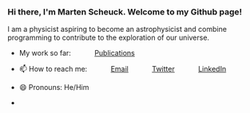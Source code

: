 ### Hi there, I'm Marten Scheuck. Welcome to my Github page!
I am a physicist aspiring to become an astrophysicist and combine programming to contribute to the exploration of our universe.

- My work so far:
&nbsp;&nbsp;&nbsp;&nbsp;&nbsp;&nbsp;&nbsp;&nbsp;&nbsp;&nbsp; [Publications](https://www.researchgate.net/profile/Marten-Scheuck-2)

- 📫 How to reach me:
&nbsp;&nbsp;&nbsp;&nbsp;&nbsp;&nbsp;&nbsp;&nbsp;&nbsp;&nbsp; [Email](martenscheuck@gmail.com)
&nbsp;&nbsp;&nbsp;&nbsp;&nbsp;&nbsp;&nbsp;&nbsp;&nbsp;&nbsp; [Twitter](https://www.twitter.com/cmvnk)
&nbsp;&nbsp;&nbsp;&nbsp;&nbsp;&nbsp;&nbsp;&nbsp;&nbsp;&nbsp; [LinkedIn](https://www.linkedin.com/in/marten-scheuck/)
- 😄 Pronouns: He/Him
- 
